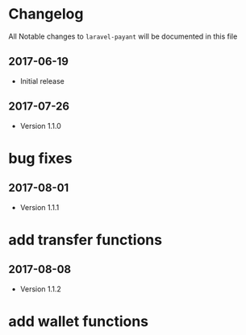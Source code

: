 # Changelog

All Notable changes to `laravel-payant` will be documented in this file

## 2017-06-19
- Initial release

## 2017-07-26
- Version 1.1.0
# bug fixes

## 2017-08-01
- Version 1.1.1
# add transfer functions

## 2017-08-08
- Version 1.1.2
# add wallet functions